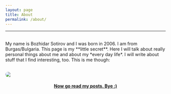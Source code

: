 ```yaml
---
layout: page
title: About
permalink: /about/
---
```


---
<br>
My name is Bozhidar Sotirov and I was born in 2006. I am from Burgas/Bulgaria. This page is my **little secret**. Here I will talk about really personal things about me and about my *every day life*. I will write about stuff that I find interesting, too. This is me though:  <br>


<img style = "  border-radius: 20px; margin: 0 auto; display: block;margin-top: 30px;" src = "/bojkos-thoughts/assets/images/me.jpg">


<h4 style = "text-align: center; text-decoration: underline; ">Now go read my posts. Bye ;)</h4>
